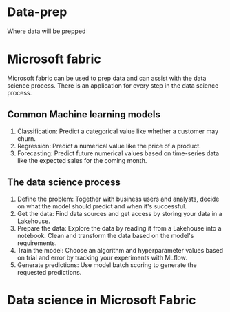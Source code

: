 # Data-prep
Where data will be prepped

# Microsoft fabric
Microsoft fabric can be used to prep data and can assist with the data science process. There is an application for every step in the data science process.

## Common Machine learning models
1. Classification: Predict a categorical value like whether a customer may churn.
2. Regression: Predict a numerical value like the price of a product.
3. Forecasting: Predict future numerical values based on time-series data like the expected sales for the coming month.

## The data science process
1. Define the problem: Together with business users and analysts, decide on what the model should predict and when it's successful.
2. Get the data: Find data sources and get access by storing your data in a Lakehouse.
3. Prepare the data: Explore the data by reading it from a Lakehouse into a notebook. Clean and transform the data based on the model's requirements.
4. Train the model: Choose an algorithm and hyperparameter values based on trial and error by tracking your experiments with MLflow.
5. Generate predictions: Use model batch scoring to generate the requested predictions.

# Data science in Microsoft Fabric
